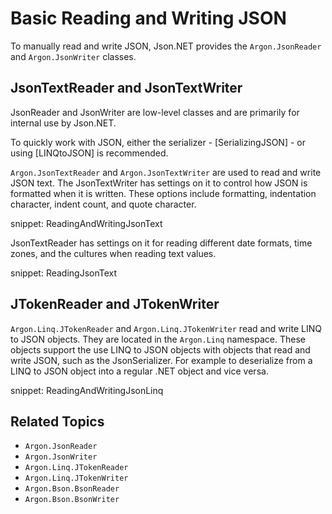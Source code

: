 # Basic Reading and Writing JSON

To manually read and write JSON, Json.NET provides the `Argon.JsonReader` and `Argon.JsonWriter` classes.



## JsonTextReader and JsonTextWriter


JsonReader and JsonWriter are low-level classes and are primarily for internal use by Json.NET.

To quickly work with JSON, either the serializer - [SerializingJSON] - or using [LINQtoJSON] is recommended.

`Argon.JsonTextReader` and `Argon.JsonTextWriter` are used to read and write JSON text. The JsonTextWriter has settings on it to control how JSON is formatted when it is written. These options include formatting, indentation character, indent count, and quote character.

snippet: ReadingAndWritingJsonText

JsonTextReader has settings on it for reading different date formats, time zones, and the cultures when reading text values.

snippet: ReadingJsonText

## JTokenReader and JTokenWriter</title>

`Argon.Linq.JTokenReader` and `Argon.Linq.JTokenWriter` read and write LINQ to JSON objects. They are located in the `Argon.Linq` namespace. These objects support the use LINQ to JSON objects with objects that read and write JSON, such as the JsonSerializer. For example to deserialize from a LINQ to JSON object into a regular .NET object and vice versa.


snippet: ReadingAndWritingJsonLinq
      </content>
    </section>

## Related Topics

 * `Argon.JsonReader`
 * `Argon.JsonWriter`
 * `Argon.Linq.JTokenReader`
 * `Argon.Linq.JTokenWriter`
 * `Argon.Bson.BsonReader`
 * `Argon.Bson.BsonWriter`